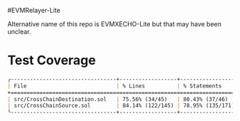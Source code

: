 #EVMRelayer-Lite

Alternative name of this repo is EVMXECHO-Lite but that may have been unclear.




# Test Coverage
```md
╭---------------------------------+------------------+------------------+----------------+-----------------╮
| File                            | % Lines          | % Statements     | % Branches     | % Funcs         |
+==========================================================================================================+
| src/CrossChainDestination.sol   | 75.56% (34/45)   | 80.43% (37/46)   | 87.50% (7/8)   | 66.67% (6/9)    |
| src/CrossChainSource.sol        | 84.14% (122/145) | 78.95% (135/171) | 80.65% (25/31) | 100.00% (19/19) |
╰---------------------------------+------------------+------------------+----------------+-----------------╯
```
